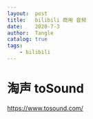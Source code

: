 ```yaml
---
layout:  post
title:   bilibili 商用 音频
date:    2020-7-3
author:  Tangle
catalog: true
tags:
    - bilibili
---
```


# 淘声 toSound

<https://www.tosound.com/>
